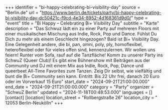 +++
identifier = "bi-happy-celebrating-bi-visibility-day"
source = "Berlin.de"
url = "https://www.berlin.de/tickets/party/bi-happy-celebrating-bi-visibility-day-dc50421c-f9cd-4e34-8952-4d168361d9d0/"
type = "event"
title = "Bi Happy – Celebrating Bi+ Visibility Day"
subtitle = "Karte"
description = "Das Schwuz lädt ein zu einer Party auf mehreren Floors mit einer musikalischen Mischung aus Indie, Rock, Pop und Dance.
Fühlst Du Dich zu mehr als einem Geschlecht hingezogen? Bald ist Bi+ Visibility Day. Eine Gelegenheit andere, die bi, pan, omni, poly, ply, homoflexibel, heteroflexibel oder für vieles offen sind, kennenzulernen. Wir wollen uns feiern! Runter vom Sofa, rauf auf die Tanzfläche! Komm zu unserer Party ins SchwuZ (Queer Club)! Es gibt eine Bühnenshow mit Beiträgen aus der Community und DJ mit einem Mix aus Indie, Rock, Pop, Dance und queerbeet All-Time Favorites zum Tanzen. Zeig Dir selbst, wie vielfältig und bunt die Bi+ Community sein kann.
Eintritt: Bis 22 Uhr frei, danach 20 Euro oder im Vorverkauf 15 Euro"
start_date = "2024-09-21T21:00:00.000"
end_date = "2024-09-21T21:00:00.000"
category = "Party"
organizer = "SchwuZ Berlin"
updated = "2024-11-18T00:48:53.000"
languages = []
[contact]
[location]
location_street = "Rollbergstraße 26"
location_city = " 12053 Berlin-Neukölln"
+++